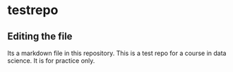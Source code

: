 # testrepo

## Editing the file

Its a markdown file in this repository.  This is a test repo for a course in data science.  It is for practice only.
